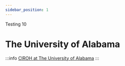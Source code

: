 ```yaml
---
sidebar_position: 1
---
```

Testing 10

# The University of Alabama

:::info
<a href="https://ciroh.ua.edu">CIROH at The University of Alabama</a>
:::

